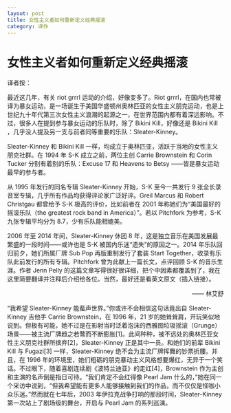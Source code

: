 ```yaml
---
layout: post
title: 女性主义者如何重新定义经典摇滚
category: 译作
---
```


# 女性主义者如何重新定义经典摇滚

译者按：

最近这几年，有关 riot grrrl 运动的介绍，好像变多了。Riot grrrl，在国内也常被译为暴女运动，是一场诞生于美国华盛顿州奥林匹亚的女性主义朋克运动，也是上世纪九十年代第三次女性主义浪潮的起源之一，在世界范围内都有着深远影响。不过，很多人在提到参与暴女运动的乐队时，除了 Bikini Kill，好像还是 Bikini Kill ，几乎没人提及另一支与前者同等重要的乐队：Sleater-Kinney。

Sleater-Kinney 和 Bikini Kill 一样，均成立于奥林匹亚，活跃于当地的女性主义朋克社群。在 1994 年 S-K 成立之前，两位主创 Carrie Brownstein 和 Corin Tucker 分别有着别的乐队：Excuse 17 和 Heavens to Betsy ——皆是暴女运动最早的参与者。

从 1995 年发行的同名专辑 Sleater-Kinney 开始，S-K 至今一共发行 9 张全长录音室专辑，几乎所有作品均获得评论家广泛好评。Greil Marcus 和 Robert Christgau 都曾给予 S-K 极高的评价，比如前者在 2001 年称她们为“美国最好的摇滚乐队（the greatest rock band in America）”。若以 Pitchfork 为参考，S-K 九张专辑平均分为 8.7，少有乐队能相媲美。

2006 年至 2014 年间，Sleater-Kinney 休团 8 年，这是独立音乐在美国发展最繁盛的一段时间——或许也是 S-K 被国内乐迷“遗失”的原因之一。2014 年乐队回归前夕，她们所属厂牌 Sub Pop 再版重制发行了套装 Start Together，收录有乐队此前发行的所有专辑。Pitchfork 曾为此献上一篇长文，点评回顾 S-K 的音乐生涯。作者 Jenn Pelly 的这篇文章写得很好很详细，把个中因素都覆盖到了，我在这里简要翻译并注释后介绍给各位。当然，最好还是看英文原文（插入链接）。

<p align="right">—— 林艾舒</p>

“我希望 Sleater-Kinney 能蜚声世界。”你或许不会相信这句话竟出自 Sleater-Kinney 吉他手 Carrie Brownstein，在 1996 年，21 岁的她耸耸肩，开玩笑似地说到。但极有可能，她不过是在影射当时泛着泡沫的西雅图垃圾摇滚（Grunge）场景——被主流厂牌趋之若鹜而不断膨胀[1]。此间种种，被不远处的奥林匹亚女性主义朋克社群所摈弃[2]，Sleater-Kinney 正是其中一员。和她们的前辈 Bikini Kill 与 Fugazi[3] 一样，Sleater-Kinney 绝不会为主流厂牌挥舞的钞票折腰。并且，在 1996 年的环境里，她们粗砺的朋克暴动主义风格想要爆红，无异于一个笑话。不过眼下，随着喜剧连续剧《波特兰迪亚》的走红[4]，Brownstein 作为主创和主演的名声倒是指日可待。“我们肯定不会红得像 Pearl Jam 什么的，”她在同一个采访中说到，“但我希望能有更多人能够接触到我们的作品，而不仅仅是怪咖小众乐迷。”然而就在七年后，2003 年伊拉克战争打响的那段时间，Sleater-Kinney 第一次站上了剧场级的舞台，开启与 Pearl Jam 的系列巡演。

[^1]: 在 1991 年，Nirvana 的第一张主流厂牌唱片 Nevermind 发行，取得轰动性的成功，引发流行音乐行业对西雅图的关注与追捧。媒体争相报道，垃圾摇滚以及西雅图之声（The Seattle Sound）成为炙手可热的另类音乐风格，后文提到的 Pearl Jam 也为其中一员。主流厂牌纷纷飞赴西雅图，下重金签约，花大力推广包装，繁盛一时。据说当时有不少乐队，从各地搬往西雅图发展，只是为了能走红。

[^2]: 奥林匹亚女性主义朋克社群，也就是暴女运动（riot grrrl）发源的群体。九十年代初期华盛顿州奥林匹亚诞生了众多以 DIY 精神为核心的女权主义朋克乐队，其中最有名的代表是 Bikini Kill，后者的主唱 Kathleen Hanna 即是暴女运动的发起人及核心人物之一。推荐一部 2013 年上映的 Kathleen Hanna 传记性纪录片《朋克歌手》。

[^3]: 暴女运动中的很多乐队和泛硬核音乐场景有着密切联系，如 Nirvana 和 Bikini Kill 有很多故事。而 DIY 文化的旗手 Fugazi 则是这场运动的精神源头之一，其主创 Ian MacKaye 是暴女运动最早的支持者。MacKaye 为 Bikini Kill 制作了她们的第一张正式发行同名 EP 专辑 Bikini Kill。

[^4]: 《波特兰迪亚》，即 Portlandia，一部共八季的速写喜剧（2011-2018），由 Fred Armisen 和 Carrie Brownstein 主创并主演。

